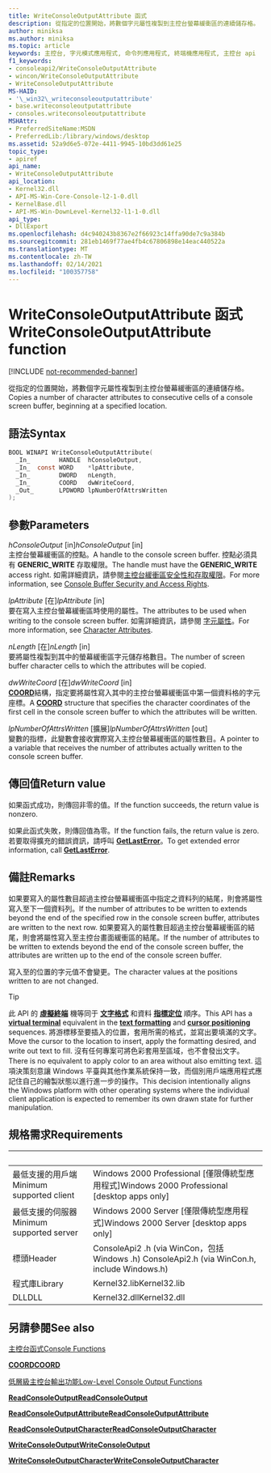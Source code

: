 ```yaml
---
title: WriteConsoleOutputAttribute 函式
description: 從指定的位置開始，將數個字元屬性複製到主控台螢幕緩衝區的連續儲存格。
author: miniksa
ms.author: miniksa
ms.topic: article
keywords: 主控台, 字元模式應用程式, 命令列應用程式, 終端機應用程式, 主控台 api
f1_keywords:
- consoleapi2/WriteConsoleOutputAttribute
- wincon/WriteConsoleOutputAttribute
- WriteConsoleOutputAttribute
MS-HAID:
- '\_win32\_writeconsoleoutputattribute'
- base.writeconsoleoutputattribute
- consoles.writeconsoleoutputattribute
MSHAttr:
- PreferredSiteName:MSDN
- PreferredLib:/library/windows/desktop
ms.assetid: 52a9d6e5-072e-4411-9945-10bd3dd61e25
topic_type:
- apiref
api_name:
- WriteConsoleOutputAttribute
api_location:
- Kernel32.dll
- API-MS-Win-Core-Console-l2-1-0.dll
- KernelBase.dll
- API-MS-Win-DownLevel-Kernel32-l1-1-0.dll
api_type:
- DllExport
ms.openlocfilehash: d4c940243b8367e2f66923c14ffa90de7c9a384b
ms.sourcegitcommit: 281eb1469f77ae4fb4c67806898e14eac440522a
ms.translationtype: MT
ms.contentlocale: zh-TW
ms.lasthandoff: 02/14/2021
ms.locfileid: "100357758"
---
```

# <a name="writeconsoleoutputattribute-function"></a><span data-ttu-id="52617-104">WriteConsoleOutputAttribute 函式</span><span class="sxs-lookup"><span data-stu-id="52617-104">WriteConsoleOutputAttribute function</span></span>

[!INCLUDE [not-recommended-banner](./includes/not-recommended-banner.md)]

<span data-ttu-id="52617-105">從指定的位置開始，將數個字元屬性複製到主控台螢幕緩衝區的連續儲存格。</span><span class="sxs-lookup"><span data-stu-id="52617-105">Copies a number of character attributes to consecutive cells of a console screen buffer, beginning at a specified location.</span></span>

## <a name="syntax"></a><span data-ttu-id="52617-106">語法</span><span class="sxs-lookup"><span data-stu-id="52617-106">Syntax</span></span>

```C
BOOL WINAPI WriteConsoleOutputAttribute(
  _In_        HANDLE  hConsoleOutput,
  _In_  const WORD    *lpAttribute,
  _In_        DWORD   nLength,
  _In_        COORD   dwWriteCoord,
  _Out_       LPDWORD lpNumberOfAttrsWritten
);
```

## <a name="parameters"></a><span data-ttu-id="52617-107">參數</span><span class="sxs-lookup"><span data-stu-id="52617-107">Parameters</span></span>

<span data-ttu-id="52617-108">*hConsoleOutput* \[in\]</span><span class="sxs-lookup"><span data-stu-id="52617-108">*hConsoleOutput* \[in\]</span></span>  
<span data-ttu-id="52617-109">主控台螢幕緩衝區的控點。</span><span class="sxs-lookup"><span data-stu-id="52617-109">A handle to the console screen buffer.</span></span> <span data-ttu-id="52617-110">控點必須具有 **GENERIC\_WRITE** 存取權限。</span><span class="sxs-lookup"><span data-stu-id="52617-110">The handle must have the **GENERIC\_WRITE** access right.</span></span> <span data-ttu-id="52617-111">如需詳細資訊，請參閱[主控台緩衝區安全性和存取權限](console-buffer-security-and-access-rights.md)。</span><span class="sxs-lookup"><span data-stu-id="52617-111">For more information, see [Console Buffer Security and Access Rights](console-buffer-security-and-access-rights.md).</span></span>

<span data-ttu-id="52617-112">*lpAttribute* \[在\]</span><span class="sxs-lookup"><span data-stu-id="52617-112">*lpAttribute* \[in\]</span></span>  
<span data-ttu-id="52617-113">要在寫入主控台螢幕緩衝區時使用的屬性。</span><span class="sxs-lookup"><span data-stu-id="52617-113">The attributes to be used when writing to the console screen buffer.</span></span> <span data-ttu-id="52617-114">如需詳細資訊，請參閱 [字元屬性](console-screen-buffers.md#character-attributes)。</span><span class="sxs-lookup"><span data-stu-id="52617-114">For more information, see [Character Attributes](console-screen-buffers.md#character-attributes).</span></span>

<span data-ttu-id="52617-115">*nLength* \[在\]</span><span class="sxs-lookup"><span data-stu-id="52617-115">*nLength* \[in\]</span></span>  
<span data-ttu-id="52617-116">要將屬性複製到其中的螢幕緩衝區字元儲存格數目。</span><span class="sxs-lookup"><span data-stu-id="52617-116">The number of screen buffer character cells to which the attributes will be copied.</span></span>

<span data-ttu-id="52617-117">*dwWriteCoord* \[在\]</span><span class="sxs-lookup"><span data-stu-id="52617-117">*dwWriteCoord* \[in\]</span></span>  
<span data-ttu-id="52617-118">[**COORD**](coord-str.md)結構，指定要將屬性寫入其中的主控台螢幕緩衝區中第一個資料格的字元座標。</span><span class="sxs-lookup"><span data-stu-id="52617-118">A [**COORD**](coord-str.md) structure that specifies the character coordinates of the first cell in the console screen buffer to which the attributes will be written.</span></span>

<span data-ttu-id="52617-119">*lpNumberOfAttrsWritten* \[擴展\]</span><span class="sxs-lookup"><span data-stu-id="52617-119">*lpNumberOfAttrsWritten* \[out\]</span></span>  
<span data-ttu-id="52617-120">變數的指標，此變數會接收實際寫入主控台螢幕緩衝區的屬性數目。</span><span class="sxs-lookup"><span data-stu-id="52617-120">A pointer to a variable that receives the number of attributes actually written to the console screen buffer.</span></span>

## <a name="return-value"></a><span data-ttu-id="52617-121">傳回值</span><span class="sxs-lookup"><span data-stu-id="52617-121">Return value</span></span>

<span data-ttu-id="52617-122">如果函式成功，則傳回非零的值。</span><span class="sxs-lookup"><span data-stu-id="52617-122">If the function succeeds, the return value is nonzero.</span></span>

<span data-ttu-id="52617-123">如果此函式失敗，則傳回值為零。</span><span class="sxs-lookup"><span data-stu-id="52617-123">If the function fails, the return value is zero.</span></span> <span data-ttu-id="52617-124">若要取得擴充的錯誤資訊，請呼叫 [**GetLastError**](/windows/win32/api/errhandlingapi/nf-errhandlingapi-getlasterror)。</span><span class="sxs-lookup"><span data-stu-id="52617-124">To get extended error information, call [**GetLastError**](/windows/win32/api/errhandlingapi/nf-errhandlingapi-getlasterror).</span></span>

## <a name="remarks"></a><span data-ttu-id="52617-125">備註</span><span class="sxs-lookup"><span data-stu-id="52617-125">Remarks</span></span>

<span data-ttu-id="52617-126">如果要寫入的屬性數目超過主控台螢幕緩衝區中指定之資料列的結尾，則會將屬性寫入至下一個資料列。</span><span class="sxs-lookup"><span data-stu-id="52617-126">If the number of attributes to be written to extends beyond the end of the specified row in the console screen buffer, attributes are written to the next row.</span></span> <span data-ttu-id="52617-127">如果要寫入的屬性數目超過主控台螢幕緩衝區的結尾，則會將屬性寫入至主控台畫面緩衝區的結尾。</span><span class="sxs-lookup"><span data-stu-id="52617-127">If the number of attributes to be written to extends beyond the end of the console screen buffer, the attributes are written up to the end of the console screen buffer.</span></span>

<span data-ttu-id="52617-128">寫入至的位置的字元值不會變更。</span><span class="sxs-lookup"><span data-stu-id="52617-128">The character values at the positions written to are not changed.</span></span>

> [!TIP]
> <span data-ttu-id="52617-129">此 API 的 **[虛擬終端](console-virtual-terminal-sequences.md)** 機等同于 **[文字格式](console-virtual-terminal-sequences.md#text-formatting)** 和資料 **[指標定位](console-virtual-terminal-sequences.md#cursor-positioning)** 順序。</span><span class="sxs-lookup"><span data-stu-id="52617-129">This API has a **[virtual terminal](console-virtual-terminal-sequences.md)** equivalent in the **[text formatting](console-virtual-terminal-sequences.md#text-formatting)** and **[cursor positioning](console-virtual-terminal-sequences.md#cursor-positioning)** sequences.</span></span> <span data-ttu-id="52617-130">將游標移至要插入的位置，套用所需的格式，並寫出要填滿的文字。</span><span class="sxs-lookup"><span data-stu-id="52617-130">Move the cursor to the location to insert, apply the formatting desired, and write out text to fill.</span></span> <span data-ttu-id="52617-131">沒有任何專案可將色彩套用至區域，也不會發出文字。</span><span class="sxs-lookup"><span data-stu-id="52617-131">There is no equivalent to apply color to an area without also emitting text.</span></span> <span data-ttu-id="52617-132">這項決策刻意讓 Windows 平臺與其他作業系統保持一致，而個別用戶端應用程式應記住自己的繪製狀態以進行進一步的操作。</span><span class="sxs-lookup"><span data-stu-id="52617-132">This decision intentionally aligns the Windows platform with other operating systems where the individual client application is expected to remember its own drawn state for further manipulation.</span></span>

## <a name="requirements"></a><span data-ttu-id="52617-133">規格需求</span><span class="sxs-lookup"><span data-stu-id="52617-133">Requirements</span></span>

| &nbsp; | &nbsp; |
|-|-|
| <span data-ttu-id="52617-134">最低支援的用戶端</span><span class="sxs-lookup"><span data-stu-id="52617-134">Minimum supported client</span></span> | <span data-ttu-id="52617-135">Windows 2000 Professional \[僅限傳統型應用程式\]</span><span class="sxs-lookup"><span data-stu-id="52617-135">Windows 2000 Professional \[desktop apps only\]</span></span> |
| <span data-ttu-id="52617-136">最低支援的伺服器</span><span class="sxs-lookup"><span data-stu-id="52617-136">Minimum supported server</span></span> | <span data-ttu-id="52617-137">Windows 2000 Server \[僅限傳統型應用程式\]</span><span class="sxs-lookup"><span data-stu-id="52617-137">Windows 2000 Server \[desktop apps only\]</span></span> |
| <span data-ttu-id="52617-138">標頭</span><span class="sxs-lookup"><span data-stu-id="52617-138">Header</span></span> | <span data-ttu-id="52617-139">ConsoleApi2 .h (via WinCon，包括 Windows .h) </span><span class="sxs-lookup"><span data-stu-id="52617-139">ConsoleApi2.h (via WinCon.h, include Windows.h)</span></span> |
| <span data-ttu-id="52617-140">程式庫</span><span class="sxs-lookup"><span data-stu-id="52617-140">Library</span></span> | <span data-ttu-id="52617-141">Kernel32.lib</span><span class="sxs-lookup"><span data-stu-id="52617-141">Kernel32.lib</span></span> |
| <span data-ttu-id="52617-142">DLL</span><span class="sxs-lookup"><span data-stu-id="52617-142">DLL</span></span> | <span data-ttu-id="52617-143">Kernel32.dll</span><span class="sxs-lookup"><span data-stu-id="52617-143">Kernel32.dll</span></span> |

## <a name="see-also"></a><span data-ttu-id="52617-144">另請參閱</span><span class="sxs-lookup"><span data-stu-id="52617-144">See also</span></span>

[<span data-ttu-id="52617-145">主控台函式</span><span class="sxs-lookup"><span data-stu-id="52617-145">Console Functions</span></span>](console-functions.md)

[<span data-ttu-id="52617-146">**COORD**</span><span class="sxs-lookup"><span data-stu-id="52617-146">**COORD**</span></span>](coord-str.md)

[<span data-ttu-id="52617-147">低層級主控台輸出功能</span><span class="sxs-lookup"><span data-stu-id="52617-147">Low-Level Console Output Functions</span></span>](low-level-console-output-functions.md)

[<span data-ttu-id="52617-148">**ReadConsoleOutput**</span><span class="sxs-lookup"><span data-stu-id="52617-148">**ReadConsoleOutput**</span></span>](readconsoleoutput.md)

[<span data-ttu-id="52617-149">**ReadConsoleOutputAttribute**</span><span class="sxs-lookup"><span data-stu-id="52617-149">**ReadConsoleOutputAttribute**</span></span>](readconsoleoutputattribute.md)

[<span data-ttu-id="52617-150">**ReadConsoleOutputCharacter**</span><span class="sxs-lookup"><span data-stu-id="52617-150">**ReadConsoleOutputCharacter**</span></span>](readconsoleoutputcharacter.md)

[<span data-ttu-id="52617-151">**WriteConsoleOutput**</span><span class="sxs-lookup"><span data-stu-id="52617-151">**WriteConsoleOutput**</span></span>](writeconsoleoutput.md)

[<span data-ttu-id="52617-152">**WriteConsoleOutputCharacter**</span><span class="sxs-lookup"><span data-stu-id="52617-152">**WriteConsoleOutputCharacter**</span></span>](writeconsoleoutputcharacter.md)